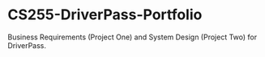 # CS255-DriverPass-Portfolio
Business Requirements (Project One) and System Design (Project Two) for DriverPass.
